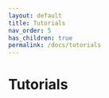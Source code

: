 ```yaml
---
layout: default
title: Tutorials
nav_order: 5
has_children: true
permalink: /docs/tutorials
---
```


# Tutorials
